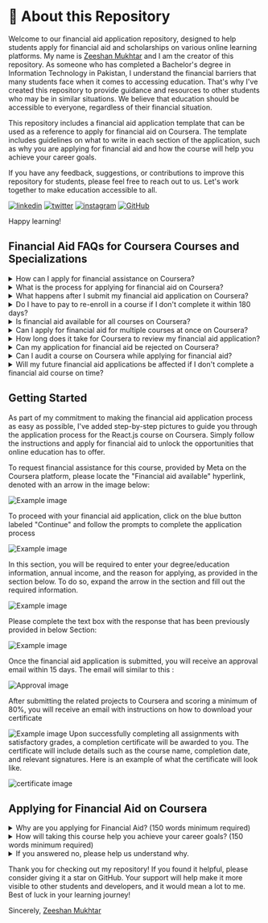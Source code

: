 # 🚀 About this Repository

<p>Welcome to our financial aid application repository, designed to help students apply for financial aid and scholarships on various online learning platforms. My name is <a href="https://www.linkedin.com/in/zeeshanmukhtar1/">Zeeshan Mukhtar</a> and I am the creator of this repository. As someone who has completed a Bachelor's degree in Information Technology in Pakistan, I understand the financial barriers that many students face when it comes to accessing education. That's why I've created this repository to provide guidance and resources to other students who may be in similar situations. We believe that education should be accessible to everyone, regardless of their financial situation.</p>

<p>This repository includes a financial aid application template that can be used as a reference to apply for financial aid on Coursera. The template includes guidelines on what to write in each section of the application, such as why you are applying for financial aid and how the course will help you achieve your career goals.</p>

<p>If you have any feedback, suggestions, or contributions to improve this repository for students, please feel free to reach out to us. Let's work together to make education accessible to all.</p>

[![linkedin](https://img.shields.io/badge/linkedin-0A66C2?style=for-the-badge&logo=linkedin&logoColor=white)](https://www.linkedin.com/in/zeeshanmukhtar1/)
[![twitter](https://img.shields.io/badge/twitter-1DA1F2?style=for-the-badge&logo=twitter&logoColor=white)](https://twitter.com/ZeshanMukhtar01)
[![instagram](https://img.shields.io/badge/instagram-E4405F?style=for-the-badge&logo=instagram&logoColor=white)](https://www.instagram.com/zeshanmukhtar01/)
[![GitHub](https://img.shields.io/badge/GitHub-100000?style=for-the-badge&logo=github&logoColor=white)](https://github.com/ZeeshanMukhtar1)

Happy learning!

## Financial Aid FAQs for Coursera Courses and Specializations

<details> <summary>How can I apply for financial assistance on Coursera?</summary> <p>To apply for financial assistance on Coursera, you need to first create a Coursera account and enroll in the course or specialization you're interested in. Once enrolled, you will find a "Financial Aid" link on the course page. Click the link and follow the instructions to submit your application.</p> </details>

<details> <summary>What is the process for applying for financial aid on Coursera?</summary> <p>The process for applying for financial aid on Coursera typically involves filling out an application form and providing supporting documents. The application form will ask you to provide information about your financial situation and why you need financial aid. You may also be asked to write a personal statement explaining how the course or specialization will help you achieve your goals.</p> </details>

<details> <summary>What happens after I submit my financial aid application on Coursera?</summary> <p>After you submit your financial aid application on Coursera, it will be reviewed by the financial aid team. If your application is approved, you will receive an email with instructions on how to enroll in the course or specialization. If your application is denied, you will also receive an email with the option to appeal the decision.</p> </details>

<details> <summary>Do I have to pay to re-enroll in a course if I don't complete it within 180 days?</summary> <p>Yes, if you don't complete the course and earn your certificate within 180 days, you will need to pay to re-enroll in the course on Coursera.</p> </details>

<details> <summary>Is financial aid available for all courses on Coursera?</summary> <p>No, financial aid is only available for select courses and specializations on Coursera. To check if a course offers financial aid, look for the "Financial Aid" link on the course page.</p> </details>

<details> <summary>Can I apply for financial aid for multiple courses at once on Coursera?</summary> <p>Yes, you can apply for financial aid for multiple courses at once on Coursera.</p> </details>

<details> <summary>How long does it take for Coursera to review my financial aid application?</summary> <p>Coursera typically takes around 15 days to review your financial aid application.</p> </details>

<details> <summary>Can my application for financial aid be rejected on Coursera?</summary> <p>Yes, your application for financial aid on Coursera can be rejected. If this happens, you will receive an email explaining the reason for the rejection and how to appeal the decision.</p> </details>

<details> <summary>Can I audit a course on Coursera while applying for financial aid?</summary> <p>Yes, you can audit a course on Coursera while applying for financial aid.</p> </details>

<details> <summary>Will my future financial aid applications be affected if I don't complete a financial aid course on time?</summary> <p>No, your future financial aid applications won't be affected if you don't complete a financial aid course on time. You can still apply for financial aid for other courses on Coursera.</p> </details>

## Getting Started

<p>As part of my commitment to making the financial aid application process as easy as possible, I've added step-by-step pictures to guide you through the application process for the React.js course on Coursera. Simply follow the instructions and apply for financial aid to unlock the opportunities that online education has to offer.</p>
<p>

To request financial assistance for this course, provided by Meta on the Coursera platform, please locate the "Financial aid available" hyperlink, denoted with an arrow in the image below: </p>

![Example image](./Asset/Step__1.png 'Click On LinK')

<p>

To proceed with your financial aid application, click on the blue button labeled "Continue" and follow the prompts to complete the application process

 </p>

![Example image](./Asset/Step__2.png 'Click On Continue Button')

<p>

In this section, you will be required to enter your degree/education information, annual income, and the reason for applying, as provided in the section below. To do so, expand the arrow in the section and fill out the required information. </p>

![Example image](./Asset/step__3.png 'An example image')

<p>

Please complete the text box with the response that has been previously provided in below Section: </p>

![Example image](./Asset/Step__4.png 'Fill this information')

<p>  
<p>

Once the financial aid application is submitted, you will receive an approval email within 15 days. The email will similar to this :

 </p>

![Approval image](./Asset/Approval.png 'Approval email')

<p>

After submitting the related projects to Coursera and scoring a minimum of 80%, you will receive an email with instructions on how to download your certificate

 </p>

![Example image](./Asset/JS%20Meta.png 'Completion Certificate')
Upon successfully completing all assignments with satisfactory grades, a completion certificate will be awarded to you. The certificate will include details such as the course name, completion date, and relevant signatures. Here is an example of what the certificate will look like.

 </p>

![certificate image](./Asset/Completion.png 'Completion Certificate')

## Applying for Financial Aid on Coursera

 <details>
    <summary>Why are you applying for Financial Aid? (150 words minimum required)</summary>
    <p>Hello, my name is [Your Name] and I am from [Your Country], a developing country. I am applying for Financial Aid for the course "[Course Name]" because I do not have a stable source of income and I cannot afford the full tuition at this time. Receiving Financial Aid for this course will allow me to gain valuable knowledge in [Write Your Career Field, e.g. Data Science], which is essential for my career growth and to make a positive impact in my community.</p>
     <p>I have been searching for a job for a long time to earn enough money to take this course, but unfortunately, I haven't found one yet. By receiving financial aid, I will be able to focus on my studies and improve my chances of finding a job in my desired field. Additionally, taking this course will enable me to take up a paid internship and pursue other courses in the same field.</p>
      <p>Investing in my education and career is crucial to me, but I am currently unable to do so due to my financial situation. I am hopeful that receiving financial aid for this course will help me advance my career and provide me with the necessary skills to succeed in my field.</p>
</details>

<details>
    <summary>How will taking this course help you achieve your career goals? (150 words minimum required)</summary>
    <p>I have a keen interest in [Write Your Career Field, e.g. Data Science] and a solid background in [Write Your Related Background, e.g. Mathematics and Statistics]. By taking this course, I will gain essential skills in [Write the Main Skills You Will Learn, e.g. Machine Learning Algorithms], which are highly sought-after in my field.</p>
     <p>The knowledge and skills gained from this course will help me take up challenging projects and solve real-world problems in my community. I plan on gaining additional skills by taking related courses and attending professional associations. I have also noticed that there are several internship and job opportunities in this field, and I am eager to take advantage of them</p>
      <p>I strongly believe that taking this course will help me achieve my career goals and contribute to the development of my community. It will provide me with the necessary skills and knowledge to succeed in my desired field and make a positive impact in my society.

</p>
</details>

<details>
    <summary>If you answered no, please help us understand why.</summary>
    <p>I believe that education should be accessible to everyone, regardless of their financial situation. However, in many developing countries, the average rate of income is low, and people struggle to meet their basic needs, such as food, shelter, and healthcare. Therefore, paying for educational courses is often not feasible.</p>
     <p>I think it is essential to have free courses and educational resources available to those who cannot afford to pay for them. It would provide them with the opportunity to learn new skills, improve their lives, and contribute to the development of their communities. Access to education is a fundamental right, and we need to ensure that everyone has access to it, irrespective of their financial situation.</p>
</details>

<p>

Thank you for checking out my repository! If you found it helpful, please consider giving it a star on GitHub. Your support will help make it more visible to other students and developers, and it would mean a lot to me. Best of luck in your learning journey!

Sincerely, [Zeeshan Mukhtar](https://www.instagram.com/zeshanmukhtar01/)

</p>
